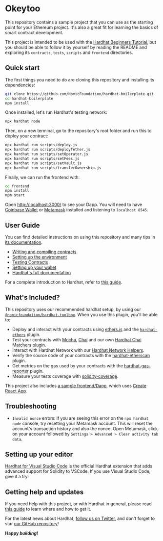 # Okeytoo

This repository contains a sample project that you can use as the starting point
for your Ethereum project. It's also a great fit for learning the basics of
smart contract development.

This project is intended to be used with the
[Hardhat Beginners Tutorial](https://hardhat.org/tutorial), but you should be
able to follow it by yourself by reading the README and exploring its
`contracts`, `tests`, `scripts` and `frontend` directories.

## Quick start

The first things you need to do are cloning this repository and installing its
dependencies:

```sh
git clone https://github.com/NomicFoundation/hardhat-boilerplate.git
cd hardhat-boilerplate
npm install
```

Once installed, let's run Hardhat's testing network:

```sh
npx hardhat node
```

Then, on a new terminal, go to the repository's root folder and run this to
deploy your contract:

```sh
npx hardhat run scripts/deploy.js
npx hardhat run scripts/deployTether.js
npx hardhat run scripts/setOperator.js
npx hardhat run scripts/setFees.js
npx hardhat run scripts/setVault.js
npx hardhat run scripts/transferOwnership.js
```

Finally, we can run the frontend with:

```sh
cd frontend
npm install
npm start
```

Open [http://localhost:3000/](http://localhost:3000/) to see your Dapp. You will
need to have [Coinbase Wallet](https://www.coinbase.com/wallet) or [Metamask](https://metamask.io) installed and listening to
`localhost 8545`.

## User Guide

You can find detailed instructions on using this repository and many tips in [its documentation](https://hardhat.org/tutorial).

-   [Writing and compiling contracts](https://hardhat.org/tutorial/writing-and-compiling-contracts/)
-   [Setting up the environment](https://hardhat.org/tutorial/setting-up-the-environment/)
-   [Testing Contracts](https://hardhat.org/tutorial/testing-contracts/)
-   [Setting up your wallet](https://hardhat.org/tutorial/boilerplate-project#how-to-use-it)
-   [Hardhat's full documentation](https://hardhat.org/docs/)

For a complete introduction to Hardhat, refer to [this guide](https://hardhat.org/getting-started/#overview).

## What's Included?

This repository uses our recommended hardhat setup, by using our [`@nomicfoundation/hardhat-toolbox`](https://hardhat.org/hardhat-runner/plugins/nomicfoundation-hardhat-toolbox). When you use this plugin, you'll be able to:

-   Deploy and interact with your contracts using [ethers.js](https://docs.ethers.io/v5/) and the [`hardhat-ethers`](https://hardhat.org/hardhat-runner/plugins/nomiclabs-hardhat-ethers) plugin.
-   Test your contracts with [Mocha](https://mochajs.org/), [Chai](https://chaijs.com/) and our own [Hardhat Chai Matchers](https://hardhat.org/hardhat-chai-matchers) plugin.
-   Interact with Hardhat Network with our [Hardhat Network Helpers](https://hardhat.org/hardhat-network-helpers).
-   Verify the source code of your contracts with the [hardhat-etherscan](https://hardhat.org/hardhat-runner/plugins/nomiclabs-hardhat-etherscan) plugin.
-   Get metrics on the gas used by your contracts with the [hardhat-gas-reporter](https://github.com/cgewecke/hardhat-gas-reporter) plugin.
-   Measure your tests coverage with [solidity-coverage](https://github.com/sc-forks/solidity-coverage).

This project also includes [a sample frontend/Dapp](./frontend), which uses [Create React App](https://github.com/facebook/create-react-app).

## Troubleshooting

-   `Invalid nonce` errors: if you are seeing this error on the `npx hardhat node`
    console, try resetting your Metamask account. This will reset the account's
    transaction history and also the nonce. Open Metamask, click on your account
    followed by `Settings > Advanced > Clear activity tab data`.

## Setting up your editor

[Hardhat for Visual Studio Code](https://hardhat.org/hardhat-vscode) is the official Hardhat extension that adds advanced support for Solidity to VSCode. If you use Visual Studio Code, give it a try!

## Getting help and updates

If you need help with this project, or with Hardhat in general, please read [this guide](https://hardhat.org/hardhat-runner/docs/guides/getting-help) to learn where and how to get it.

For the latest news about Hardhat, [follow us on Twitter](https://twitter.com/HardhatHQ), and don't forget to star [our GitHub repository](https://github.com/NomicFoundation/hardhat)!

**Happy _building_!**
